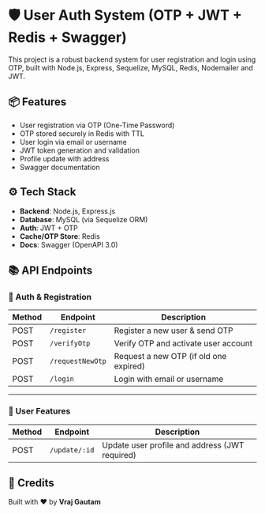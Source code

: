 # 🛡️ User Auth System (OTP + JWT + Redis + Swagger)

This project is a robust backend system for user registration and login using OTP, built with Node.js, Express, Sequelize, MySQL, Redis, Nodemailer and JWT.

## 📦 Features

- User registration via OTP (One-Time Password)
- OTP stored securely in Redis with TTL
- User login via email or username
- JWT token generation and validation
- Profile update with address
- Swagger documentation

## ⚙️ Tech Stack

- **Backend**: Node.js, Express.js
- **Database**: MySQL (via Sequelize ORM)
- **Auth**: JWT + OTP
- **Cache/OTP Store**: Redis
- **Docs**: Swagger (OpenAPI 3.0)

## 📚 API Endpoints

### 🔐 Auth & Registration

| Method | Endpoint         | Description                              |
|--------|------------------|------------------------------------------|
| POST   | `/register`      | Register a new user & send OTP           |
| POST   | `/verifyOtp`     | Verify OTP and activate user account     |
| POST   | `/requestNewOtp` | Request a new OTP (if old one expired)   |
| POST   | `/login`         | Login with email or username             |

---

### 👤 User Features

| Method | Endpoint       | Description                                      |
|--------|----------------|--------------------------------------------------|
| POST   | `/update/:id`  | Update user profile and address (JWT required)  |


## 🙌 Credits
Built with ❤️ by **Vraj Gautam**
